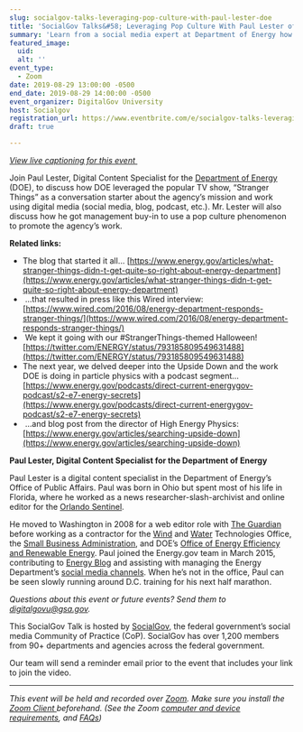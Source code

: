 ```yaml
---
slug: socialgov-talks-leveraging-pop-culture-with-paul-lester-doe
title: 'SocialGov Talks&#58; Leveraging Pop Culture With Paul Lester of the DOE'
summary: 'Learn from a social media expert at Department of Energy how to use pop culture references as a jumping off point to talk about your agency’s work&#46;  '
featured_image:
  uid:
  alt: ''
event_type:
  - Zoom
date: 2019-08-29 13:00:00 -0500
end_date: 2019-08-29 14:00:00 -0500
event_organizer: DigitalGov University
host: Socialgov
registration_url: https://www.eventbrite.com/e/socialgov-talks-leveraging-pop-culture-with-paul-lester-of-the-doe-registration-66348428937
draft: true

---
```


_[View live captioning for this event ](https://www.captionedtext.com/client/event.aspx?EventID=4113418&CustomerID=321)_

Join Paul Lester, Digital Content Specialist for the [Department of Energy](https://www.energy.gov/) (DOE), to discuss how DOE leveraged the popular TV show, “Stranger Things” as a conversation starter about the agency’s mission and work using digital media (social media, blog, podcast, etc.). Mr. Lester will also discuss how he got management buy-in to use a pop culture phenomenon to promote the agency’s work.

**Related links:**

- The blog that started it all… [https://www.energy.gov/articles/what-stranger-things-didn-t-get-quite-so-right-about-energy-department](https://www.energy.gov/articles/what-stranger-things-didn-t-get-quite-so-right-about-energy-department)
-  …that resulted in press like this Wired interview: [https://www.wired.com/2016/08/energy-department-responds-stranger-things/](https://www.wired.com/2016/08/energy-department-responds-stranger-things/)
-  We kept it going with our #StrangerThings-themed Halloween! [https://twitter.com/ENERGY/status/793185809549631488](https://twitter.com/ENERGY/status/793185809549631488)
- The next year, we delved deeper into the Upside Down and the work DOE is doing in particle physics with a podcast segment… [https://www.energy.gov/podcasts/direct-current-energygov-podcast/s2-e7-energy-secrets](https://www.energy.gov/podcasts/direct-current-energygov-podcast/s2-e7-energy-secrets)
-  …and blog post from the director of High Energy Physics: [https://www.energy.gov/articles/searching-upside-down](https://www.energy.gov/articles/searching-upside-down)

**Paul Lester, Digital Content Specialist for the Department of Energy**

Paul Lester is a digital content specialist in the Department of Energy’s Office of Public Affairs. Paul was born in Ohio but spent most of his life in Florida, where he worked as a news researcher-slash-archivist and online editor for the [Orlando Sentinel](http://www.orlandosentinel.com/).

He moved to Washington in 2008 for a web editor role with [The Guardian](http://www.theguardian.com/us) before working as a contractor for the [Wind](https://www.energy.gov/node/779761) and [Water](https://www.energy.gov/node/779756) Technologies Office, the [Small Business Administration](https://www.sba.gov/), and DOE’s [Office of Energy Efficiency and Renewable Energy](https://www.energy.gov/eere/office-energy-efficiency-renewable-energy). Paul joined the Energy.gov team in March 2015, contributing to [Energy Blog](https://www.energy.gov/blog-archive) and assisting with managing the Energy Department’s [social media channels](https://www.energy.gov/about-us/web-policies/social-media). When he’s not in the office, Paul can be seen slowly running around D.C. training for his next half marathon.

_Questions about this event or future events? Send them to [digitalgovu@gsa.gov](mailto:digitalgovu@gsa.gov)._

This SocialGov Talk is hosted by [SocialGov](https://digital.gov/communities/social-media/), the federal government’s social media Community of Practice (CoP). SocialGov has over 1,200 members from 90+ departments and agencies across the federal government. 

Our team will send a reminder email prior to the event that includes your link to join the video. 

---

_This event will be held and recorded over [Zoom](https://www.zoom.us/). Make sure you install the [Zoom Client ](https://zoom.us/download#client&#95;4meeting) beforehand. (See the Zoom [computer and device requirements](https://support.zoom.us/hc/en-us/articles/201362023-System-Requirements-for-PC-Mac-and-Linux), and [FAQs](https://support.zoom.us/hc/en-us/sections/200277708-Frequently-Asked-Questions))_ 

